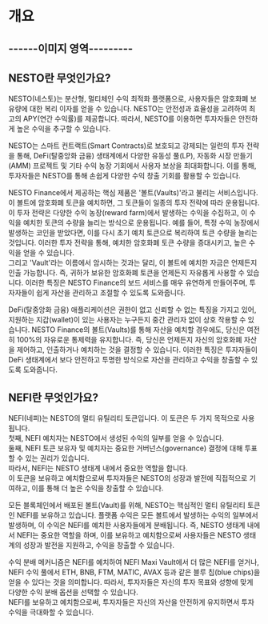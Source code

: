# 개요

## ------이미지 영역---------

## NESTO란 무엇인가요?

NESTO(네스토)는 분산형, 멀티체인 수익 최적화 플랫폼으로, 사용자들은 암호화폐 보유량에 대한 복리 이자를 얻을 수 있습니다. NESTO는 안전성과 효율성을 고려하여 최고의 APY(연간 수익률)를 제공합니다. 따라서, NESTO를 이용하면 투자자들은 안전하게 높은 수익을 추구할 수 있습니다.

NESTO는 스마트 컨트랙트(Smart Contracts)로 보호되고 강제되는 일련의 투자 전략을 통해, DeFi(탈중앙화 금융) 생태계에서 다양한 유동성 풀(LP), 자동화 시장 만들기(AMM) 프로젝트 및 기타 수익 농장 기회에서 사용자 보상을 최대화합니다. 이를 통해, 투자자들은 NESTO를 통해 손쉽게 다양한 수익 창출 기회를 활용할 수 있습니다.

NESTO Finance에서 제공하는 핵심 제품은 '볼트(Vaults)'라고 불리는 서비스입니다. 이 볼트에 암호화폐 토큰을 예치하면, 그 토큰들이 일종의 투자 전략에 따라 운용됩니다. 이 투자 전략은 다양한 수익 농장(reward farm)에서 발생하는 수익을 수집하고, 이 수익을 예치한 토큰의 수량을 늘리는 방식으로 운용됩니다. 예를 들어, 특정 수익 농장에서 발생하는 코인을 받았다면, 이를 다시 초기 예치 토큰으로 복리하여 토큰 수량을 늘리는 것입니다. 이러한 투자 전략을 통해, 예치한 암호화폐 토큰 수량을 증대시키고, 높은 수익을 얻을 수 있습니다.\
그리고 'Vault'라는 이름에서 암시하는 것과는 달리, 이 볼트에 예치한 자금은 언제든지 인출 가능합니다. 즉, 귀하가 보유한 암호화폐 토큰을 언제든지 자유롭게 사용할 수 있습니다. 이러한 특징은 NESTO Finance의 보드 서비스를 매우 유연하게 만들어주며, 투자자들이 쉽게 자산을 관리하고 조절할 수 있도록 도와줍니다.

DeFi(탈중앙화 금융) 애플리케이션은 권한이 없고 신뢰할 수 없는 특징을 가지고 있어, 지원하는 지갑(wallet)이 있는 사용자는 누구든지 중간 관리자 없이 상호 작용할 수 있습니다.  NESTO Finance의 볼트(Vaults)를 통해 자산을 예치할 경우에도, 당신은 여전히 100%의 자유로운 통제력을 유지합니다. 즉, 당신은 언제든지 자신의 암호화폐 자산을 제어하고, 인출하거나 예치하는 것을 결정할 수 있습니다. 이러한 특징은 투자자들이 DeFi 생태계에서 보다 안전하고 투명한 방식으로 자산을 관리하고 수익을 창출할 수 있도록 도와줍니다.



## NEFI란 무엇인가요?

NEFI(네피)는 NESTO의 멀티 유틸리티 토큰입니다. 이 토큰은 두 가지 목적으로 사용됩니다.\
첫째, NEFI 예치자는 NESTO에서 생성된 수익의 일부를 얻을 수 있습니다.\
둘째, NEFI 토큰 보유자 및 예치자는 중요한 거버넌스(governance) 결정에 대해 투표할 수 있는 권리가 있습니다.\
따라서, NEFI는 NESTO 생태계 내에서 중요한 역할을 합니다.\
이 토큰을 보유하고 예치함으로써 투자자들은 NESTO의 성장과 발전에 직접적으로 기여하고, 이를 통해 더 높은 수익을 창출할 수 있습니다.

모든 블록체인에서 배포된 볼트(Vault)를 위해, NESTO는 핵심적인 멀티 유틸리티 토큰인 NEFI를 보유하고 있습니다. 플랫폼 수익은 모든 볼트에서 발생하는 수익의 일부에서 발생하며, 이 수익은 NEFI를 예치한 사용자들에게 분배됩니다. 즉, NESTO 생태계 내에서 NEFI는 중요한 역할을 하며, 이를 보유하고 예치함으로써 사용자들은 NESTO 생태계의 성장과 발전을 지원하고, 수익을 창출할 수 있습니다.

수익 분배 메커니즘은 NEFI를 예치하여 NEFI Maxi Vault에서 더 많은 NEFI를 얻거나, NEFI 수익 풀에서 ETH, BNB, FTM, MATIC, AVAX 등과 같은 블루 칩(blue chips)을 얻을 수 있다는 것을 의미합니다. 따라서, 투자자들은 자신의 투자 목표와 성향에 맞게 다양한 수익 분배 옵션을 선택할 수 있습니다.\
NEFI를 보유하고 예치함으로써, 투자자들은 자신의 자산을 안전하게 유지하면서 투자 수익을 극대화할 수 있습니다.
